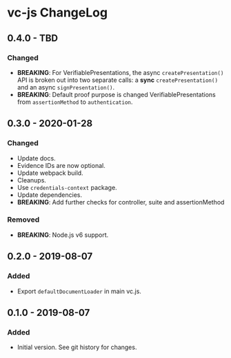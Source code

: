 # vc-js ChangeLog

## 0.4.0 - TBD

### Changed
- **BREAKING**: For VerifiablePresentations, the async `createPresentation()`
  API is broken out into two separate calls: a **sync** `createPresentation()`
  and an async `signPresentation()`.
- **BREAKING**: Default proof purpose is changed VerifiablePresentations from
  `assertionMethod` to `authentication`.

## 0.3.0 - 2020-01-28

### Changed
- Update docs.
- Evidence IDs are now optional.
- Update webpack build.
- Cleanups.
- Use `credentials-context` package.
- Update dependencies.
- **BREAKING**: Add further checks for controller, suite and assertionMethod

### Removed
- **BREAKING**: Node.js v6 support.

## 0.2.0 - 2019-08-07

### Added
- Export `defaultDocumentLoader` in main vc.js.

## 0.1.0 - 2019-08-07

### Added
- Initial version. See git history for changes.
